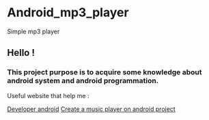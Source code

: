 # Android_mp3_player
Simple mp3 player 

## Hello !

### This project purpose is to acquire some knowledge about android system and android programmation.






Useful website that help me :

[Developer android](https://developer.android.com/index.html)
[Create a music player on android project](https://code.tutsplus.com/tutorials/create-a-music-player-on-android-project-setup--mobile-22764)
